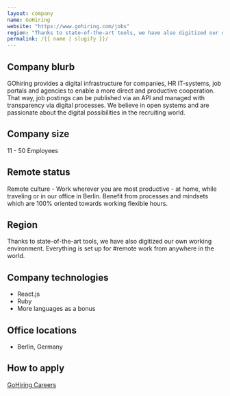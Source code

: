 ```yaml
---
layout: company
name: GoHiring
website: "https://www.gohiring.com/jobs"
region: "Thanks to state-of-the-art tools, we have also digitized our own working environment. Everything is set up for #remote work from anywhere in the world."
permalink: /{{ name | slugify }}/
---
```


## Company blurb

GOhiring provides a digital infrastructure for companies, HR IT-systems, job portals and agencies to enable a more direct and productive cooperation. That way, job postings can be published via an API and managed with transparency via digital processes. We believe in open systems and are passionate about the digital possibilities in the recruiting world.

## Company size

11 - 50 Employees

## Remote status

Remote culture - Work wherever you are most productive - at home, while traveling or in our office in Berlin. Benefit from processes and mindsets which are 100% oriented towards working flexible hours.

## Region

Thanks to state-of-the-art tools, we have also digitized our own working environment. Everything is set up for #remote work from anywhere in the world.

## Company technologies

- React.js
- Ruby
- More languages as a bonus

## Office locations

- Berlin, Germany

## How to apply

[GoHiring Careers](https://www.gohiring.com/jobs/#jobs)